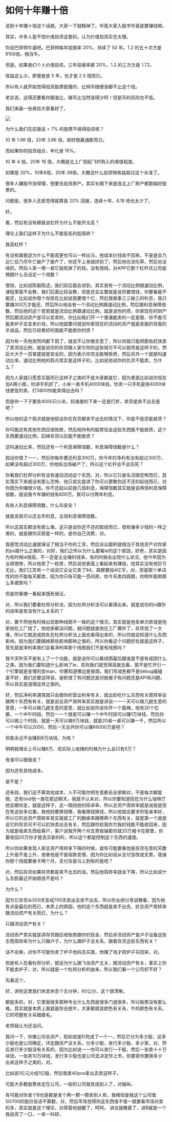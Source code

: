 # 如何十年赚十倍

说到十年赚十倍这个话题。大家一下就精神了。毕竟大家入股市毕竟是要赚钱嘛。

其实，许多人是不信价值投资这套的。认为价值投资实在太慢。

你说巴菲特牛逼吧。巴菲特每年投报率 20%，持续了 50 年。1.2 的五十次方是 9100倍，相当牛。

但是，如果我们个人价值投资。三年投报率都 20%，1.2 的三次方是 1.72。

收益这么少。即便是放 5 年，也才是 2.5 倍而已。

所以有人就开始觉得投资股票挺傻的，比特币随便涨都不止这个钱。

老实说，这得还要看你跟谁比，跟币比当然涨得少阿！但是币的风险也不低。

我们来画一张表给大家看好了。

![](https://d.pr/i/eSOvQ2+)

为什么我们在前面说 < 7% 的股票不值得投资呢？

10 年 1.96 倍，20年 3.86 倍，刚好跑赢通膨而已。

而如果你的投资组合，年化是 15%。

10 年 4 倍，20年 16 倍，大概是北上广刚起飞时购入的增值程度。

如果是 20%，10年6倍，20年 38倍。大概没什么投资物收益超过这个水准了。

很多人嫌股市涨得慢，想要去投资房产。其实长期下来是连北上广房产都跑输好股票的。

问题是，很多人还是觉得就算是 20% 回报，连续十年，6.18 倍也太少了。




好。

着，然后有没有跟我说杠杆为什么不能开太高？

理论上我们这样子为什么不能低毛利低周转？

我高杠杆？

有没有跟我说为什么不能高更也可以一样出马，他成本价钱收不回来，不是是会乃近仁往乃尽牛亡破产了破产了，你还不上来就挤奶了，然后他也没吃草，然后也没啥奶，然后人家一用一紧它就死掉了的钱，没有借钱，对APP它那个杠杆式公司是根据什么去设定一个倍数？

借钱，比如说陈毅陈述，我们前后面会讲到，其实我有一个流动比例跟速动比例，课程里面不会教，我们后面比较会教，但是还会主要就是说你要借钱，你要看能不能还，比如说你借个你现在比如说我要借个亿，然后我做事三三破三的利息，我只要赚300万才能还，然后所以他会有一个流动比例跟速动比例，然后跟利息保障倍数，然后他的这个意思就是流动比例跟速动比例，就是说你的债，你家现在的财产然后跟流动资产是可以变卖的，你比如我们开一个便溏能卖的一定是面，你不能可能卖炉子去变卖价钱，所以他就要问就说你家现在的流动的资产就是卖面的背面的半成品，然后已经煮好的面能不能抵你的债？

因为有一天他突然间都下雨了，就说不让你做生意了，所以你就只能把那些赶快卖了卖流动比例，就是说你的存货跟人家欠你的这些钱可不可以抵债是这样子的，然后大大于一百普盛就是安全的，因为表示你完全能够抵债，然后另外一个就是叫速动比率，速动比例他的观点其实是这样子的，比如说他说你的仇货不能卖，为什么？

因为人家就只愿意买面而已这样子之类的不是大家都是它，因为里面比如说你现在加A用小面，你讲手机好了，小米一直手机4000块钱，你卖一只手机是按4000块钱便宜的卖，打3800你能卖得出去吗？

但是你一下子要卖4000只小米，妈谁接的下来一定是打折，卖货是卖不出去是吧？

所以他的这个观点就是他假设你在存货都卖不出去的情况下，你是不是还能抵债？


你可能还有其他东西应收账款，然后他持有的股票现金这些东西能不能抵债，这个东西要速动比例，扣掉存货以后能不能抵债？

这叫速动比率，然后还有一个利息保障倍数，利息保障倍数是什么？

假设你借了一一，然后你每年要还利息300万，你今年的净利有没有超过300万，如果没有超过300万，你他妈当场破产了，所以这个杠杆会不会压死？

你看我们杜邦分析有没有速动流动这个东西，对，所以它只是名词很恐怖而已，其实落实下来就没有那么恐怖，他只其实是讲了你可以更敢你还不还的起钱而已，对你因为你赚很少钱，你不还起以前就几倍利息，保障倍数其实就是说两倍利息保障倍数，就说我今年赚的钱有600万，我可以付两年利息。


有些人利息保障倍数，什么叫安全？

就是说我可以还五年利息，五倍利息保障倍数。

所以这其实都没有那么难，这只是说你还不还的取钱而已，很有赚多少钱的一样之类的，就是跟你买房是一样的，是你自己消费，对。

我感觉流动比速就保证了相当于你的工资，然后诉讼面积就相当于其他资产对你家的ps报什么之类的，对好，我们之所以为什么要看le的这个原因，好奇，其实是因为有时候le很高，不一定是主业赚的钱来，有的时候会出现什么状况，他今年因为业绩很惨，所以他卖了一栋房，然后说他表面上看起来有赚钱，他其实没有他巨亏无比，我们江苏有一个说说它企业它卖了84，肩膀要投4亿亨，对，但是那个单词性的你不能每天都卖，因为你只有可能一百间房，你今天卖四肩膀，你明年能掰那么多建房吗？


但是你看嗷一看起来饿死保证。




对，所以我们要看杜邦分析法，因为杜邦分析法可以看得出来，就是说你的lv跟你的进率是有没有什么关系的？

对，要不然他有时候出现那种线图不一致的这个情况，其实就是他卖单次房或是他家他在工厂烧了，他他家都没问题，就问题就是他在工厂爆炸了，存货烧了一大堆，所以它就造成损失在杜邦分析法上面也看得出来的，所以你就会知道什么东西影响，因为我们要踢掉那些影响那种之类的，所以你看这个问题好处就是这样子，首先就是净利率我们会看净利率那个线图我们不是有线图吗？

我今天昨天不是有上了一个功能，就是说你可以看线图最后跟谁是不是有成因什么之类，因为我们要知道什么影响了le，否则我们就觉得高就去看，那不是忙开引一个引擎就是变慢的变man，你要知道哪边是冒烟，我们写成色都不是debug碰碰是不好，我们还要这样说，是砍错了有问题还是对她被子有问题还是API有问题，所以其实是道理这样之类的。


好，然后净利率通常就只会跟你的营业利率有关，就出奶吃什么东西有关周转率会跟两个东西有有关，就是说总资产周转率其实就是讲说一一一天可以做几趟生意的意思，一年可以做几趟生意的意思，就比如说你说你开一个面摊，他有20个位置，一个中午时段，然后一一个就是可以赚一个中午时段可以赚1万块钱，然后你可以做三个时段，就是一天可以做6万块钱，就是20桌一桌可以赚一千，然后所以一个中午可以2000，然后一天总共你可以赚66000万是吧？

但是永远不会赚到6万块钱，为啥？


明明我理论上可以赚6万，但实际上收摊的时候为什么会只有5万？

有谁可以跟我说？

因为还有其他成本。

是不是？

还有钱，我们这不算其他成本，人不可能你把生意都去全部做对，不是每次都能做，还有tmd他一直在那边聊天，我就不认未对，所以你要知道现在为什么咖啡厅他会跟你走，就是这样子，这一阻挡他的班卓率，所以总资产周转率就是说我是现在有这些多位置，我他妈要换钱哪，我看换钱换钱，所以他就会要求你饭桌率好，所以它的总资产周转率其实就是工厂的翻桌率跟哪两个东西有关，就是第一个就是说它的存货可不可以赶快卖出去有关，然后跟你给我你欠我的钱能不能收回来，因为就是我卖东西给客户，客户说我开两个月支票我操那你就20万被卡在那里，你要收回20万你才能去买新的料，所以这个都是控制这个东西的速度。

所以你如果发现人家总资产周转率下降的时候，就有可能要看他是存货在库的天数上升是不是上升，或者他是不是收款变慢，因为你比如说从支付宝改成支票，我操你那个钱就要被卡两个月，支付宝是马上到账的是吧？

对，然后存货如果存货都是卖不出去的话，然后他周转率就会下降，所以比如说什么东胶最近开始赔钱不是吗？

为什么？

因为它存货从500天变成700天卖出去卖不出去，所以你业绩分享说瞎看，因为他有点是最后的而已，本质上的原因，他的这个东西就是卖不出去，好总资产周转率跟流动资产有关而已，为什么？

只跟流动资产有关？


流动资产其实就是讲存货跟应收账款跟你的现金，然后非流动资产是卢子设备这些东西周转率为什么只跟卢子，为什么跟炉子没关系，跟着存货这些东西有关？

话不会换，对你不可能你卖了炉子他妈去买面，他赚了钱才把炉子买回来，对。

但是有人在看杜邦分析，就说为什么跟飞龙资产无关，跟流动资产有关，事实上你不能卖炉子，对，所以就是一个杜邦分析的由来，所以我们看一个公司好不好？

先看这个。

好，讲到这里我们休息休息个五分钟，60公分，这个很清晰。


都挺多的，对，它里面很多那种专业什么东西是很多门道很多，所以股票没有那么难，其实就是本质上面就是你去挑牛，大家都就说颜色有关系，牛的颜色有关系，它的项圈有关系跟眉毛。

老师我认为还没问。

我问一下，你像公司总资产，假如说是EI完成了一个一，然后它分为多少股，这多少股也是公司确定，评定跟资产没关系，分多少股，发行多少股，多少家，对，然后发行多少股没有关系的，因为比如说一一你可以发行一千股，然后一张卖十十万块钱，一张卖10万块钱，发行多少股也是公司去决定你上市，你要拿你要换多少出来这样子之类的，对。


比如说1亿元分成1亿股，然后我拿40pos拿出去卖这样子。

可能大多数股票肯定在公司，一般的公司就变成别人了，对操纵。

有可能对你发个B也是都是发个两一颗一颗卖别人有，我相信是我这个公司值50/100的股份说话不算数，对，然后市场觉得你这东西值不值一就要看市场对卖的多，其实就是这个理论，对蒋碧他就醒了，呵呵。
讲古就睡着了，讲B就是一个我投资了一口，一来一科研，
